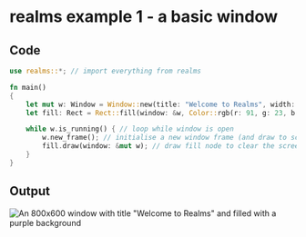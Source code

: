 # realms example 1 - a basic window

## Code

``` rust
use realms::*; // import everything from realms

fn main()
{
    let mut w: Window = Window::new(title: "Welcome to Realms", width: 800, height: 450); // create window frame
    let fill: Rect = Rect::fill(window: &w, Color::rgb(r: 91, g: 23, b: 127)); // create a rectangle that fills the screen

    while w.is_running() { // loop while window is open
        w.new_frame(); // initialise a new window frame (and draw to screen)
        fill.draw(window: &mut w); // draw fill node to clear the screen purple
    }
}
```

## Output

![An 800x600 window with title "Welcome to Realms" and filled with a purple background](../res/purple_window.png)


